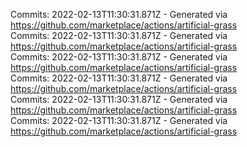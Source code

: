 Commits: 2022-02-13T11:30:31.871Z - Generated via https://github.com/marketplace/actions/artificial-grass
<br>
Commits: 2022-02-13T11:30:31.871Z - Generated via https://github.com/marketplace/actions/artificial-grass
<br>
Commits: 2022-02-13T11:30:31.871Z - Generated via https://github.com/marketplace/actions/artificial-grass
<br>
Commits: 2022-02-13T11:30:31.871Z - Generated via https://github.com/marketplace/actions/artificial-grass
<br>
Commits: 2022-02-13T11:30:31.871Z - Generated via https://github.com/marketplace/actions/artificial-grass
<br>
Commits: 2022-02-13T11:30:31.871Z - Generated via https://github.com/marketplace/actions/artificial-grass
<br>
